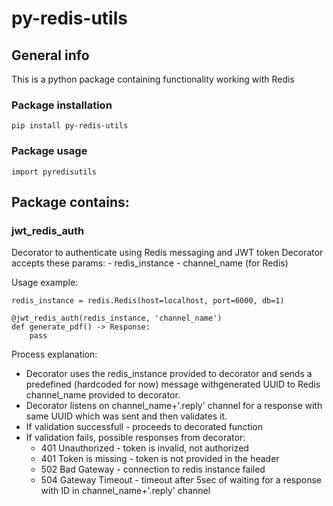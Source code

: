 # py-redis-utils



## General info

This is a python package containing functionality working with Redis

### Package installation
```
pip install py-redis-utils
```

### Package usage
```
import pyredisutils
```

## Package contains:

### jwt_redis_auth
Decorator to authenticate using Redis messaging and JWT token
Decorator accepts these params:
    - redis_instance
    - channel_name (for Redis)
    
Usage example:
```
redis_instance = redis.Redis(host=localhost, port=6000, db=1) 

@jwt_redis_auth(redis_instance, 'channel_name')
def generate_pdf() -> Response:      
    pass
```
Process explanation:
- Decorator uses the redis_instance provided to decorator and sends a predefined (hardcoded for now) message withgenerated UUID to Redis channel_name provided to decorator.
- Decorator listens on channel_name+'.reply' channel for a response with same UUID which was sent and then validates it.
- If validation successfull - proceeds to decorated function
- If validation fails, possible responses from decorator:
  - 401 Unauthorized - token is invalid, not authorized
  - 401 Token is missing - token is not provided in the header
  - 502 Bad Gateway - connection to redis instance failed
  - 504 Gateway Timeout - timeout after 5sec of waiting for a response with ID in channel_name+'.reply' channel



